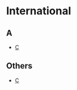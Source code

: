 # International


## A

 * <a href="../tokens/Ç.md" title="0xBB96">Ç</a>

## Others

 * <a href="../tokens/Ç.md" title="0xBB96">Ç</a>

